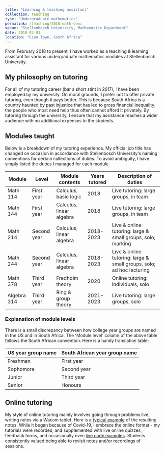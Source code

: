 ```yaml
---
title: "Learning & teaching assistant"
collection: teaching
type: "Undergraduate mathematics"
permalink: /teaching/2018-math-demi
venue: "Stellenbosch University, Mathematics Department"
date: 2018-02-01
location: "Cape Town, South Africa"
---
```


From February 2018 to present, I have worked as a teaching & learning assistant for various
undergraduate mathematics modules at Stellenbosch University.

## My philosophy on tutoring

For all of my tutoring career (bar a short stint in 2017), I have been employed by my
university. On moral grounds, I prefer not to offer private tutoring, even though it pays better.
This is because South Africa is a country haunted by past injustice that has led to gross
financial inequality; the people who most need help thus often cannot afford it privately.
By tutoring through the university, I ensure that my assistance reaches a wider audience
with no additional expenses to the students.

## Modules taught

Below is a breakdown of my tutoring experience. My official job title has changed on
occasion in accordance with Stellenbosch University's naming conventions for certain
collections of duties. To avoid ambiguity, I have simply listed the duties I managed for
each module.

| Module          | Level       | Module contents             | Years tutored | Description of duties                                                |
| --------------- | ----------- | --------------------------- | ------------- | -------------------------------------------------------------------- |
| Math 114        | First year  | Calculus, basic logic       | 2018          | Live tutoring: large groups, in team                                 |
| Math 144        | First year  | Calculus, linear algebra    | 2018          | Live tutoring: large groups, in team                                 |
| Math 214        | Second year | Calculus, linear algebra    | 2018-2023     | Live & online tutoring: large & small groups, solo; marking          |
| Math 244        | Second year | Calculus, linear algebra    | 2018-2023     | Live & online tutoring: large & small groups, solo; ad hoc lecturing |
| Math 378        | Third year  | Fredholm theory             | 2020          | Online tutoring: individuals, solo                                   |
| Algebra 314     | Third year  | Ring & group theory         | 2021-2023     | Live tutoring: large groups, solo                                    |

### Explanation of module levels

There is a small discrepancy between how college year groups are named in the US and in
South Africa. The 'Module level' column of the above table follows the South African
convention. Here is a handy translation table:

| US year group name | South African year group name |
| ------------------ | ----------------------------- |
| Freshman           | First year                    |
| Sophomore          | Second year                   |
| Junior             | Third year                    |
| Senior             | Honours                       |

## Online tutoring

My style of online tutoring mainly involves going through problems live, writing notes via
a Wacom tablet. Here is a [typical example](/files/tut4.pdf) of the resulting notes. While
it began because of Covid-19, I embrace the online format - my tutorials were recorded,
and supplemented with live online quizzes, feedback forms, and occasionally even
[live code examples](/files/tut7_notebook.ipynb). Students consistently valued being able to
revisit notes and/or recordings of sessions.

